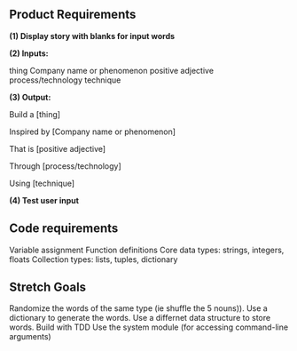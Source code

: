 ## Product Requirements

**(1) Display story with blanks for input words**

**(2) Inputs:**

thing
Company name or phenomenon
positive adjective
process/technology
technique

**(3) Output:**

Build a [thing]

Inspired by [Company name or phenomenon]

That is [positive adjective]

Through [process/technology]

Using [technique]


**(4) Test user input**


## Code requirements

Variable assignment
Function definitions
Core data types: strings, integers, floats
Collection types: lists, tuples, dictionary

## Stretch Goals
Randomize the words of the same type (ie shuffle the 5 nouns)).
Use a dictionary to generate the words.
Use a differnet data structure to store words.
Build with TDD
Use the system module (for accessing command-line arguments)

